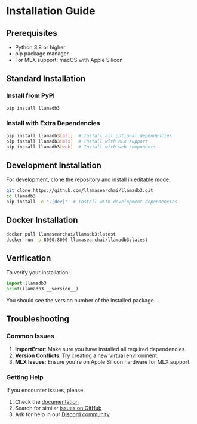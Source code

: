 # Installation Guide

## Prerequisites

- Python 3.8 or higher
- pip package manager
- For MLX support: macOS with Apple Silicon

## Standard Installation

### Install from PyPI

```bash
pip install llamadb3
```

### Install with Extra Dependencies

```bash
pip install llamadb3[all]  # Install all optional dependencies
pip install llamadb3[mlx]  # Install with MLX support
pip install llamadb3[web]  # Install with web components
```

## Development Installation

For development, clone the repository and install in editable mode:

```bash
git clone https://github.com/llamasearchai/llamadb3.git
cd llamadb3
pip install -e ".[dev]"  # Install with development dependencies
```

## Docker Installation

```bash
docker pull llamasearchai/llamadb3:latest
docker run -p 8000:8000 llamasearchai/llamadb3:latest
```

## Verification

To verify your installation:

```python
import llamadb3
print(llamadb3.__version__)
```

You should see the version number of the installed package.

## Troubleshooting

### Common Issues

1. **ImportError**: Make sure you have installed all required dependencies.
2. **Version Conflicts**: Try creating a new virtual environment.
3. **MLX Issues**: Ensure you're on Apple Silicon hardware for MLX support.

### Getting Help

If you encounter issues, please:

1. Check the [documentation](https://llamasearchai.github.io/llamadb3/)
2. Search for similar [issues on GitHub](https://github.com/llamasearchai/llamadb3/issues)
3. Ask for help in our [Discord community](https://discord.gg/llamasearch)
